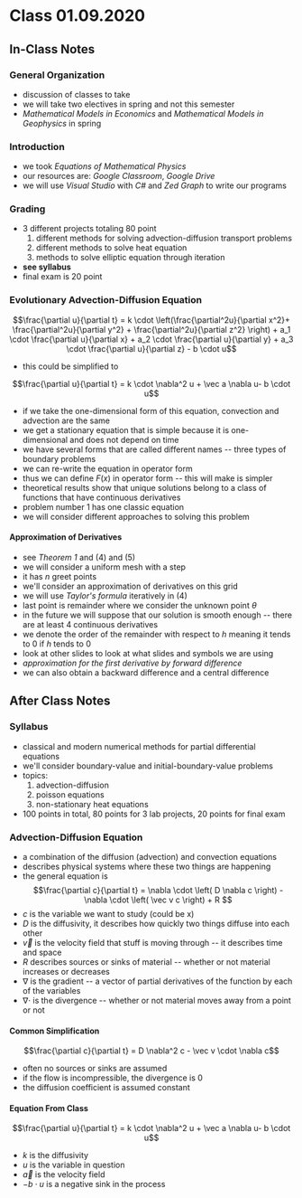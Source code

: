 # Class 01.09.2020

## In-Class Notes

### General Organization

- discussion of classes to take
- we will take two electives in spring and not this semester
- _Mathematical Models in Economics_ and _Mathematical Models in Geophysics_
in spring

### Introduction

- we took _Equations of Mathematical Physics_
- our resources are: _Google Classroom_, _Google Drive_
- we will use _Visual Studio_ with _C#_ and _Zed Graph_ to write our programs

### Grading

- 3 different projects totaling 80 point
    1. different methods for solving advection-diffusion transport problems
    2. different methods to solve heat equation
    3. methods to solve elliptic equation through iteration
- __see syllabus__
- final exam is 20 point

### Evolutionary Advection-Diffusion Equation

$$\frac{\partial u}{\partial t} = k \cdot \left(\frac{\partial^2u}{\partial x^2}+ \frac{\partial^2u}{\partial y^2} + \frac{\partial^2u}{\partial z^2} \right) + a_1 \cdot \frac{\partial u}{\partial x} + a_2 \cdot \frac{\partial u}{\partial y} + a_3 \cdot \frac{\partial u}{\partial z} - b \cdot u$$

- this could be simplified to

$$\frac{\partial u}{\partial t} = k \cdot \nabla^2 u + \vec a \nabla u- b \cdot 
u$$

- if we take the one-dimensional form of this equation, convection and advection
are the same
- we get a stationary equation that is simple because it is one-dimensional and
does not depend on time
- we have several forms that are called different names -- three types of
boundary problems
- we can re-write the equation in operator form
- thus we can define $F(x)$ in operator form -- this will make is simpler
- theoretical results show that unique solutions belong to a class of functions
that have continuous derivatives
- problem number 1 has one classic equation
- we will consider different approaches to solving this problem

#### Approximation of Derivatives

- see _Theorem 1_ and $(4)$ and $(5)$
- we will consider a uniform mesh with a step
- it has $n$ greet points
- we'll consider an approximation of derivatives on this grid
- we will use _Taylor's formula_ iteratively in $(4)$
- last point is remainder where we consider the unknown point $\theta$
- in the future we will suppose that our solution is smooth enough -- there are
at least 4 continuous derivatives
- we denote the order of the remainder with respect to $h$ meaning it tends to
$0$ if $h$ tends to $0$
- look at other slides to look at what slides and symbols we are using
- _approximation for the first derivative by forward difference_
- we can also obtain a backward difference and a central difference

## After Class Notes

### Syllabus

- classical and modern numerical methods for partial differential equations
- we'll consider boundary-value and initial-boundary-value problems
- topics:
    1. advection-diffusion
    2. poisson equations
    3. non-stationary heat equations
- 100 points in total, 80 points for 3 lab projects, 20 points for final exam

### Advection-Diffusion Equation

- a combination of the diffusion (advection) and convection equations
- describes physical systems where these two things are happening
- the general equation is
$$\frac{\partial c}{\partial t} = \nabla \cdot \left( D \nabla c \right) - 
\nabla \cdot \left( \vec v c \right) + R $$
- $c$ is the variable we want to study (could be x)
- $D$ is the diffusivity, it describes how quickly two things diffuse into each 
  other
- $\vec v$ is the velocity field that stuff is moving through -- it describes 
  time and space
- $R$ describes sources or sinks of material -- whether or not material 
  increases or decreases
- $\nabla$ is the gradient -- a vector of partial derivatives of the function by 
  each of the variables
- $\nabla \cdot$ is the divergence -- whether or not material moves away from a 
  point or not

#### Common Simplification

$$\frac{\partial c}{\partial t} = D \nabla^2 c - \vec v \cdot \nabla c$$

- often no sources or sinks are assumed
- if the flow is incompressible, the divergence is 0
- the diffusion coefficient is assumed constant

#### Equation From Class

$$\frac{\partial u}{\partial t} = k \cdot \nabla^2 u + \vec a \nabla u- b \cdot 
u$$

- $k$ is the diffusivity
- $u$ is the variable in question
- $\vec a$ is the velocity field
- $-b \cdot u$ is a negative sink in the process
